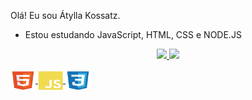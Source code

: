 Olá! Eu sou Átylla Kossatz.


- Estou estudando JavaScript, HTML, CSS e NODE.JS

<div align="center">
  <a href="https://github.com/srkossatz">
  <img height="180em" src="https://github-readme-stats.vercel.app/api?username=srkossatz&show_icons=true&theme=dracula&include_all_commits=true&count_private=true"/>
  <img height="180em" src="https://github-readme-stats.vercel.app/api/top-langs/?username=srkossatz&layout=compact&langs_count=7&theme=dracula"/>
</div>


<div style="display: inline_block"><br>
<img align="center" alt="HTML" height="30" width="40" src="https://raw.githubusercontent.com/devicons/devicon/master/icons/html5/html5-original.svg">
<img align="center" alt="Js" height="30" width="40" src="https://raw.githubusercontent.com/devicons/devicon/master/icons/javascript/javascript-plain.svg">
<img align="center" alt="CSS" height="30" width="40" src="https://raw.githubusercontent.com/devicons/devicon/master/icons/css3/css3-original.svg">
</div>
